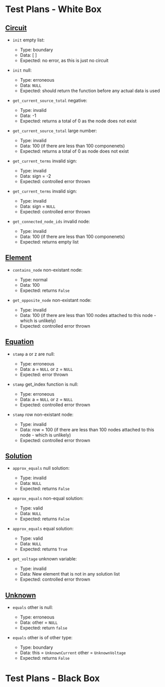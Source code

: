 # Test Plans - White Box


## [Circuit](#circuit)

- `init` empty list:
	- Type: boundary
	- Data: [ ]
	- Expected: no error, as this is just no circuit

- `init` null:
	- Type: erroneous
	- Data: `NULL`
	- Expected: should return the function before any actual
		data is used



- `get_current_source_total` negative:
	- Type: invalid
	- Data: -1
	- Expected: returns a total of 0 as the node does not exist

- `get_current_source_total` large number:
	- Type: invalid
	- Data: 100 (if there are less than 100 componenets)
	- Expected: returns a total of 0 as node does not exist



- `get_current_terms` invalid sign:
	- Type: invalid
	- Data: sign = -2
	- Expected: controlled error thrown

- `get_current_terms` invalid sign:
	- Type: invalid
	- Data: sign = `NULL`
	- Expected: controlled error thrown



- `get_connected_node_ids` invalid node:
	- Type: invalid
	- Data: 100 (if there are less than 100 componenets)
	- Expected: returns empty list

## [Element](#element)

- `contains_node` non-existant node:
	- Type: normal
	- Data: 100
	- Expected: returns `False`

- `get_opposite_node` non-existant node:
	- Type: invalid
	- Data: 100 (if there are less than 100 nodes
		attached to this node - which is unlikely)
	- Expected: controlled error thrown

## [Equation](#equation)

- `stamp` a or z are null:
	- Type: erroneous
	- Data: a = `NULL` or z = `NULL`
	- Expected: error thrown

- `stamp` get_index function is null:
	- Type: erroneous
	- Data: a = `NULL` or z = `NULL`
	- Expected: controlled error thrown

- `stamp` row non-existant node:
	- Type: invalid
	- Data: row = 100 (if there are less than 100 nodes
		attached to this node - which is unlikely)
	- Expected: controlled error thrown

## [Solution](#solution)

- `approx_equals` null solution:
	- Type: invalid
	- Data: `NULL`
	- Expected: returns `False`

- `approx_equals` non-equal solution:
	- Type: valid
	- Data: `NULL`
	- Expected: returns `False`

- `approx_equals` equal solution:
	- Type: valid
	- Data: `NULL`
	- Expected: returns `True`


- `get_voltage` unknown variable:
	- Type: invalid
	- Data: New element that is not in any solution list
	- Expected: controlled error thrown


## [Unknown](#unknown)

- `equals` other is null:
	- Type: erroneous
	- Data: other = `NULL`
	- Expected: return `false`

- `equals` other is of other type:
	- Type: boundary
	- Data: this = `UnknownCurrent` other = `UnknownVoltage`
	- Expected: returns `False`



# Test Plans - Black Box


